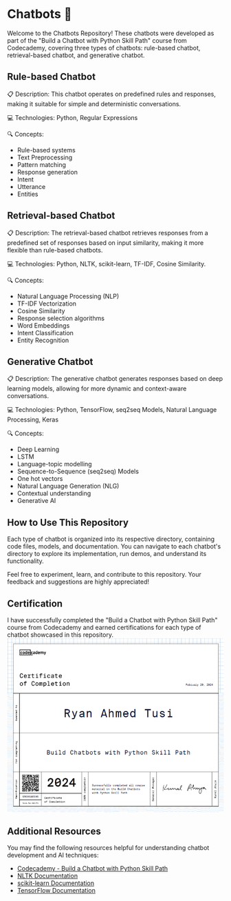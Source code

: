 # Chatbots 🤖

Welcome to the Chatbots Repository! These chatbots were developed as part of the "Build a Chatbot with Python Skill Path" course from Codecademy, covering three types of chatbots: rule-based chatbot, retrieval-based chatbot, and generative chatbot.

## Rule-based Chatbot

📋 Description: This chatbot operates on predefined rules and responses, making it suitable for simple and deterministic conversations.

💻 Technologies: Python, Regular Expressions

🔍 Concepts:
- Rule-based systems
- Text Preprocessing
- Pattern matching
- Response generation
- Intent
- Utterance
- Entities

## Retrieval-based Chatbot

📋 Description: The retrieval-based chatbot retrieves responses from a predefined set of responses based on input similarity, making it more flexible than rule-based chatbots.

💻 Technologies: Python, NLTK, scikit-learn, TF-IDF, Cosine Similarity.

🔍 Concepts:
- Natural Language Processing (NLP)
- TF-IDF Vectorization
- Cosine Similarity
- Response selection algorithms
- Word Embeddings
- Intent Classification
- Entity Recognition

## Generative Chatbot

📋 Description: The generative chatbot generates responses based on deep learning models, allowing for more dynamic and context-aware conversations.

💻 Technologies: Python, TensorFlow, seq2seq Models, Natural Language Processing, Keras

🔍 Concepts:
- Deep Learning
- LSTM 
- Language-topic modelling
- Sequence-to-Sequence (seq2seq) Models
- One hot vectors
- Natural Language Generation (NLG)
- Contextual understanding
- Generative AI

## How to Use This Repository

Each type of chatbot is organized into its respective directory, containing code files, models, and documentation. You can navigate to each chatbot's directory to explore its implementation, run demos, and understand its functionality.

Feel free to experiment, learn, and contribute to this repository. Your feedback and suggestions are highly appreciated!

## Certification

I have successfully completed the "Build a Chatbot with Python Skill Path" course from Codecademy and earned certifications for each type of chatbot showcased in this repository.
![certificate](certificate.png)

## Additional Resources

You may find the following resources helpful for understanding chatbot development and AI techniques:

- [Codecademy - Build a Chatbot with Python Skill Path](https://www.codecademy.com/learn/paths/build-chatbots-with-python)
- [NLTK Documentation](https://www.nltk.org/)
- [scikit-learn Documentation](https://scikit-learn.org/stable/)
- [TensorFlow Documentation](https://www.tensorflow.org/)
